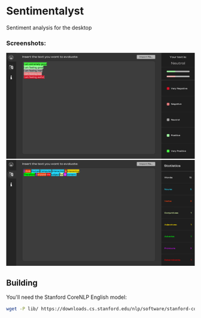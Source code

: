 # Sentimentalyst
Sentiment analysis for the desktop  

### Screenshots:  
![1](.github/sc1.png "Sentiment Analysis")
![2](.github/sc2.png "Parts of Speech")


## Building
You'll need the Stanford CoreNLP English model:
```bash
wget -P lib/ https://downloads.cs.stanford.edu/nlp/software/stanford-corenlp-models-current.jar
```
